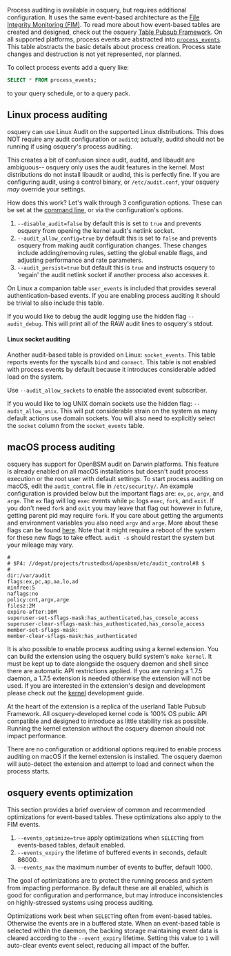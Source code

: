 Process auditing is available in osquery, but requires additional configuration. It uses the same event-based architecture as the [File Integrity Monitoring (FIM)](../deployment/file-integrity-monitoring.md). To read more about how event-based tables are created and designed, check out the osquery [Table Pubsub Framework](../development/pubsub-framework.md). On all supported platforms, process events are abstracted into [`process_events`](https://osquery.io/schema/#process_events). This table abstracts the basic details about process creation. Process state changes and destruction is not yet represented, nor planned.

To collect process events add a query like:
```sql
SELECT * FROM process_events;
```
to your query schedule, or to a query pack.

## Linux process auditing

osquery can use Linux Audit on the supported Linux distributions. This does NOT require any audit configuration or `auditd`; actually, auditd should not be running if using osquery's process auditing.

This creates a bit of confusion since audit, auditd, and libaudit are ambiguous-- osquery only uses the audit features in the kernel. Most distributions do not install libaudit or auditd, this is perfectly fine. If you are configuring audit, using a control binary, or `/etc/audit.conf`, your osquery *may* override your settings.

How does this work? Let's walk through 3 configuration options. These can be set at the [command line](../installation/cli-flags.md), or via the configuration's options. 

1. `--disable_audit=false` by default this is set to `true` and prevents osquery from opening the kernel audit's netlink socket. 
2. `--audit_allow_config=true` by default this is set to `false` and prevents osquery from making audit configuration changes. These changes include adding/removing rules, setting the global enable flags, and adjusting performance and rate parameters.
3. `--audit_persist=true` but default this is `true` and instructs osquery to 'regain' the audit netlink socket if another process also accesses it.

On Linux a companion table `user_events` is included that provides several authentication-based events. If you are enabling process auditing it should be trivial to also include this table.

If you would like to debug the audit logging use the hidden flag `--audit_debug`. This will print all of the RAW audit lines to osquery's stdout.

#### Linux socket auditing

Another audit-based table is provided on Linux: `socket_events`. This table reports events for the syscalls `bind` and `connect`. This table is not enabled with process events by default because it introduces considerable added load on the system.

Use `--audit_allow_sockets` to enable the associated event subscriber.

If you would like to log UNIX domain sockets use the hidden flag: `--audit_allow_unix`. This will put considerable strain on the system as many default actions use domain sockets. You will also need to explicitly select the `socket` column from the `socket_events` table.

## macOS process auditing

osquery has support for OpenBSM audit on Darwin platforms. This feature is already enabled on all macOS installations but doesn't audit process execution or the root user with default settings. To start process auditing on macOS, edit the `audit_control` file in `/etc/security/`. An example configuration is provided below but the important flags are: `ex`, `pc`, `argv`, and `arge`. The `ex` flag will log `exec` events while `pc` logs `exec`, `fork`, and `exit`. If you don't need `fork` and `exit` you may leave that flag out however in future, getting parent pid may require `fork`. If you care about getting the arguments and environment variables you also need `argv` and `arge`. More about these flags can be found [here](https://www.freebsd.org/cgi/man.cgi?apropos=0&sektion=5&query=audit_control&manpath=FreeBSD+7.0-current&format=html). Note that it might require a reboot of the system for these new flags to take effect. `audit -s` should restart the system but your mileage may vary.
```
#
# $P4: //depot/projects/trustedbsd/openbsm/etc/audit_control#8 $
#
dir:/var/audit
flags:ex,pc,ap,aa,lo,ad
minfree:5
naflags:no
policy:cnt,argv,arge
filesz:2M
expire-after:10M
superuser-set-sflags-mask:has_authenticated,has_console_access
superuser-clear-sflags-mask:has_authenticated,has_console_access
member-set-sflags-mask:
member-clear-sflags-mask:has_authenticated
```

It is also possible to enable process auditing using a kernel extension. You can build the extension using the osquery build system's `make kernel`. It must be kept up to date alongside the osquery daemon and shell since there are automatic API restrictions applied. If you are running a 1.7.5 daemon, a 1.7.5 extension is needed otherwise the extension will not be used. If you are interested in the extension's design and development please check out the [kernel](../development/kernel.md) development guide.

At the heart of the extension is a replica of the userland Table Pubsub Framework. All osquery-developed kernel code is 100% OS public API compatible and designed to introduce as little stability risk as possible. Running the kernel extension without the osquery daemon should not impact performance.

There are no configuration or additional options required to enable process auditing on macOS if the kernel extension is installed. The osquery daemon will auto-detect the extension and attempt to load and connect when the process starts.

## osquery events optimization

This section provides a brief overview of common and recommended optimizations for event-based tables. These optimizations also apply to the FIM events.

1. `--events_optimize=true` apply optimizations when `SELECT`ing from events-based tables, default enabled. 
2. `--events_expiry` the lifetime of buffered events in seconds, default 86000.
3. `--events_max` the maximum number of events to buffer, default 1000.

The goal of optimizations are to protect the running process and system from impacting performance. By default these are all enabled, which is good for configuration and performance, but may introduce inconsistencies on highly-stressed systems using process auditing.

Optimizations work best when `SELECT`ing often from event-based tables. Otherwise the events are in a buffered state. When an event-based table is selected within the daemon, the backing storage maintaining event data is cleared according to the `--event_expiry` lifetime. Setting this value to `1` will auto-clear events event select, reducing all impact of the buffer.

